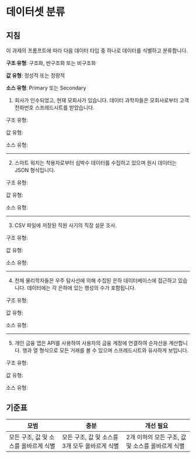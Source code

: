 # 데이터셋 분류

## 지침

이 과제의 프롬프트에 따라 다음 데이터 타입 중 하나로 데이터를 식별하고 분류합니다.

**구조 유형**: 구조화, 반구조화 또는 비구조화

**값 유형**: 정성적 또는 정량적

**소스 유형**: Primary 또는 Secondary

1. 회사가 인수되었고, 현재 모회사가 있습니다. 데이터 과학자들은 모회사로부터 고객 전화번호 스프레드시트를 받았습니다.

구조 유형:

값 유형:

소스 유형:

---

2. 스마트 워치는 착용자로부터 심박수 데이터를 수집하고 있으며 원시 데이터는 JSON 형식입니다.

구조 유형:

값 유형:

소스 유형:

---

3. CSV 파일에 저장된 직원 사기의 직장 설문 조사.

구조 유형:

값 유형:

소스 유형:

---

4. 천체 물리학자들은 우주 탐사선에 의해 수집된 은하 데이터베이스에 접근하고 있습니다. 데이터에는 각 은하에 있는 행성의 수가 포함됩니다.

구조 유형:

값 유형:

소스 유형:

---

5. 개인 금융 앱은 API를 사용하여 사용자의 금융 계정에 연결하여 순자산을 계산합니다. 행과 열 형식으로 모든 거래를 볼 수 있으며 스프레드시트와 유사하게 보입니다.

구조 유형:

값 유형:

소스 유형:

## 기준표

모범 | 충분 | 개선 필요
--- | --- | -- |
모든 구조, 값 및 소스를 올바르게 식별 |모든 구조, 값 및 소스를 3개 모두 올바르게 식별|2개 이하의 모든 구조, 값 및 소스를 올바르게 식별|